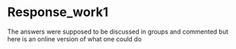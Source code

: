 # Response_work1


The answers were supposed to be discussed in groups and commented but here is an online version of what one could do
